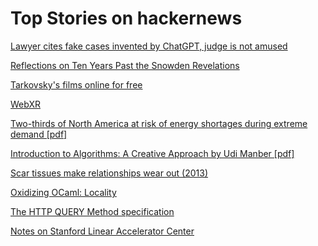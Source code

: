# Top Stories on hackernews <br />
[Lawyer cites fake cases invented by ChatGPT, judge is not amused](https://simonwillison.net/2023/May/27/lawyer-chatgpt/)

[Reflections on Ten Years Past the Snowden Revelations](https://www.ietf.org/archive/id/draft-farrell-tenyearsafter-00.html)

[Tarkovsky's films online for free](https://kottke.org/23/05/watch-tarkovskys-best-films-online-for-free)

[WebXR](https://immersiveweb.dev/)

[Two-thirds of North America at risk of energy shortages during extreme demand [pdf]](https://www.nerc.com/pa/RAPA/ra/Reliability%20Assessments%20DL/NERC_SRA%20Infographic_2023.pdf)

[Introduction to Algorithms: A Creative Approach by Udi Manber [pdf]](https://doc.lagout.org/science/0_Computer%20Science/2_Algorithms/Introduction%20to%20Algorithms_%20A%20Creative%20Approach%20%5BManber%201989-01-11%5D.pdf)

[Scar tissues make relationships wear out (2013)](https://gist.github.com/gtallen1187/27a585fcf36d6e657db2)

[Oxidizing OCaml: Locality](https://blog.janestreet.com/oxidizing-ocaml-locality/)

[The HTTP QUERY Method specification](https://httpwg.org/http-extensions/draft-ietf-httpbis-safe-method-w-body.html)

[Notes on Stanford Linear Accelerator Center](https://charlieharrington.com/notes-on-slac/)
